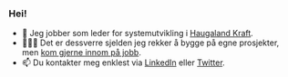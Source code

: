 ### Hei!

- 👋 Jeg jobber som leder for systemutvikling i [Haugaland Kraft](https://hkraft.no). 
- 👨🏻‍💻 Det er dessverre sjelden jeg rekker å bygge på egne prosjekter, men [kom gjerne innom på jobb](https://github.com/hkraftno).
- 📫 Du kontakter meg enklest via [LinkedIn](https://www.linkedin.com/in/phareim/) eller [Twitter](https://twitter.com/phareim).
 

<!--
**phareim/phareim** is a ✨ _special_ ✨ repository because its `README.md` (this file) appears on your GitHub profile.

Here are some ideas to get you started:

- 🔭 I’m currently working on ...
- 🌱 I’m currently learning ...
- 👯 I’m looking to collaborate on ...
- 🤔 I’m looking for help with ...
- 💬 Ask me about ...
- 📫 How to reach me: ...
- 😄 Pronouns: ...
- ⚡ Fun fact: ...
-->
